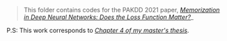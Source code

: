 > This folder contains codes for the PAKDD 2021 paper, [_Memorization in Deep Neural Networks: Does the Loss Function Matter?_](https://link.springer.com/chapter/10.1007/978-3-030-75765-6_11)_

P.S: This work corresponds to [_Chapter 4 of my master's thesis_](https://dbp1994.github.io/files/deep-patel-iisc-masters-thesis_compressed.pdf).
